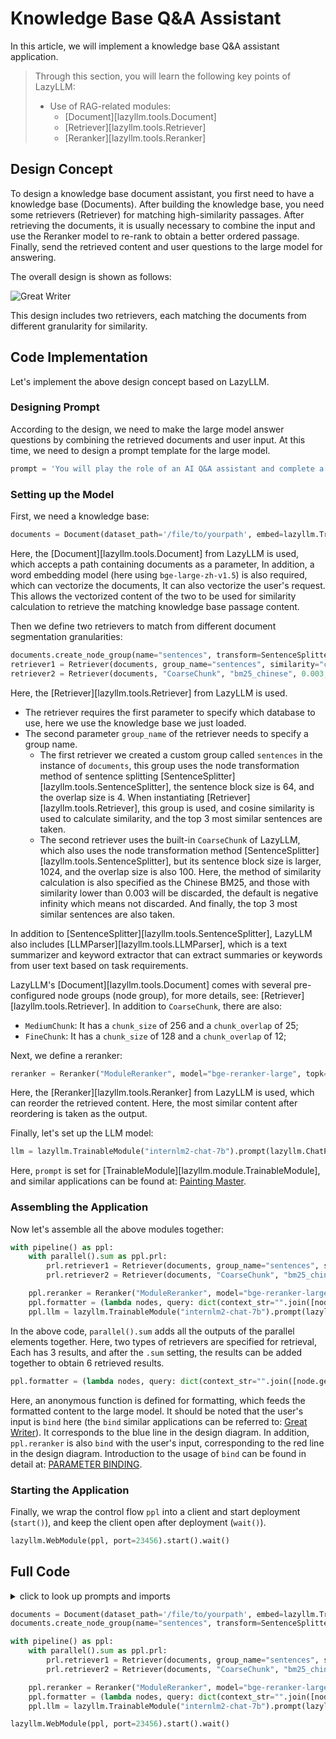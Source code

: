 # Knowledge Base Q&A Assistant

In this article, we will implement a knowledge base Q&A assistant application.

> Through this section, you will learn the following key points of LazyLLM:
>
> - Use of RAG-related modules:
>      - [Document][lazyllm.tools.Document]
>      - [Retriever][lazyllm.tools.Retriever]
>      - [Reranker][lazyllm.tools.Reranker]

## Design Concept

To design a knowledge base document assistant, you first need to have a knowledge base (Documents). After building the knowledge base, you need some retrievers (Retriever) for matching high-similarity passages.
After retrieving the documents, it is usually necessary to combine the input and use the Reranker model to re-rank to obtain a better ordered passage. Finally, send the retrieved content and user questions to the large model for answering.

The overall design is shown as follows:

![Great Writer](../assets/5_rag_1.svg)

This design includes two retrievers, each matching the documents from different granularity for similarity.

## Code Implementation

Let's implement the above design concept based on LazyLLM.

### Designing Prompt

According to the design, we need to make the large model answer questions by combining the retrieved documents and user input. At this time, we need to design a prompt template for the large model.

```python
prompt = 'You will play the role of an AI Q&A assistant and complete a dialogue task. In this task, you need to provide your answer based on the given context and question.'
```

### Setting up the Model

First, we need a knowledge base:

```python
documents = Document(dataset_path='/file/to/yourpath', embed=lazyllm.TrainableModule('bge-large-zh-v1.5'))
```

Here, the [Document][lazyllm.tools.Document] from LazyLLM is used, which accepts a path containing documents as a parameter,
In addition, a word embedding model (here using `bge-large-zh-v1.5`) is also required, which can vectorize the documents,
It can also vectorize the user's request. This allows the vectorized content of the two to be used for similarity calculation to retrieve the matching knowledge base passage content.

Then we define two retrievers to match from different document segmentation granularities:

```python
documents.create_node_group(name="sentences", transform=SentenceSplitter, chunk_size=64, chunk_overlap=4)
retriever1 = Retriever(documents, group_name="sentences", similarity="cosine", topk=3)
retriever2 = Retriever(documents, "CoarseChunk", "bm25_chinese", 0.003, topk=3)
```

Here, the [Retriever][lazyllm.tools.Retriever] from LazyLLM is used.

- The retriever requires the first parameter to specify which database to use, here we use the knowledge base we just loaded.
- The second parameter `group_name` of the retriever needs to specify a group name.
    - The first retriever we created a custom group called `sentences` in the instance of `documents`, this group uses the node transformation method of sentence splitting [SentenceSplitter][lazyllm.tools.SentenceSplitter], the sentence block size is 64, and the overlap size is 4. When instantiating [Retriever][lazyllm.tools.Retriever], this group is used, and cosine similarity is used to calculate similarity, and the top 3 most similar sentences are taken.
    - The second retriever uses the built-in `CoarseChunk` of LazyLLM, which also uses the node transformation method [SentenceSplitter][lazyllm.tools.SentenceSplitter], but its sentence block size is larger, 1024, and the overlap size is also 100. Here, the method of similarity calculation is also specified as the Chinese BM25, and those with similarity lower than 0.003 will be discarded, the default is negative infinity which means not discarded. And finally, the top 3 most similar sentences are also taken.

In addition to [SentenceSplitter][lazyllm.tools.SentenceSplitter], LazyLLM also includes [LLMParser][lazyllm.tools.LLMParser], which is a text summarizer and keyword extractor that can extract summaries or keywords from user text based on task requirements.

LazyLLM's [Document][lazyllm.tools.Document] comes with several pre-configured node groups (node group), for more details, see: [Retriever][lazyllm.tools.Retriever]. In addition to `CoarseChunk`, there are also:

- `MediumChunk`: It has a `chunk_size` of 256 and a `chunk_overlap` of 25;
- `FineChunk`: It has a `chunk_size` of 128 and a `chunk_overlap` of 12;


Next, we define a reranker:

```python
reranker = Reranker("ModuleReranker", model="bge-reranker-large", topk=1)
```

Here, the [Reranker][lazyllm.tools.Reranker] from LazyLLM is used, which can reorder the retrieved content. Here, the most similar content after reordering is taken as the output.

Finally, let's set up the LLM model:

```python
llm = lazyllm.TrainableModule("internlm2-chat-7b").prompt(lazyllm.ChatPrompter(prompt, extro_keys=["context_str"]))
```

Here, `prompt` is set for [TrainableModule][lazyllm.module.TrainableModule], and similar applications can be found at: [Painting Master](painting_master.md#use-prompt).

### Assembling the Application

Now let's assemble all the above modules together:

```python
with pipeline() as ppl:
    with parallel().sum as ppl.prl:
        prl.retriever1 = Retriever(documents, group_name="sentences", similarity="cosine", topk=3)
        prl.retriever2 = Retriever(documents, "CoarseChunk", "bm25_chinese", 0.003, topk=3)

    ppl.reranker = Reranker("ModuleReranker", model="bge-reranker-large", topk=1) | bind(query=ppl.input)
    ppl.formatter = (lambda nodes, query: dict(context_str="".join([node.get_content() for node in nodes]), query=query)) | bind(query=ppl.input)
    ppl.llm = lazyllm.TrainableModule("internlm2-chat-7b").prompt(lazyllm.ChatPrompter(prompt, extro_keys=["context_str"]))
```

In the above code, `parallel().sum` adds all the outputs of the parallel elements together. Here, two types of retrievers are specified for retrieval,
Each has 3 results, and after the `.sum` setting, the results can be added together to obtain 6 retrieved results.

```python
ppl.formatter = (lambda nodes, query: dict(context_str="".join([node.get_content() for node in nodes]), query=query)) | bind(query=ppl.input)
```

Here, an anonymous function is defined for formatting, which feeds the formatted content to the large model.
It should be noted that the user's input is `bind` here (the `bind` similar applications can be referred to: [Great Writer](great_writer.md)). It corresponds to the blue line in the design diagram.
In addition, `ppl.reranker` is also `bind` with the user's input, corresponding to the red line in the design diagram. Introduction to the usage of `bind` can be found in detail at: [PARAMETER BINDING](../Best%20Practice/flow.md#use-bind).

### Starting the Application

Finally, we wrap the control flow `ppl` into a client and start deployment (`start()`), and keep the client open after deployment (`wait()`).

```python
lazyllm.WebModule(ppl, port=23456).start().wait()
```

## Full Code

<details>
<summary>click to look up prompts and imports</summary>

```python

import os
import lazyllm
from lazyllm import pipeline, parallel, bind, SentenceSplitter, Document, Retriever, Reranker

prompt = 'You will play the role of an AI Q&A assistant and complete a dialogue task. In this task, you need to provide your answer based on the given context and question.'
```
</details>

```python
documents = Document(dataset_path='/file/to/yourpath', embed=lazyllm.TrainableModule('bge-large-zh-v1.5'))
documents.create_node_group(name="sentences", transform=SentenceSplitter, chunk_size=64, chunk_overlap=4)

with pipeline() as ppl:
    with parallel().sum as ppl.prl:
        prl.retriever1 = Retriever(documents, group_name="sentences", similarity="cosine", topk=3)
        prl.retriever2 = Retriever(documents, "CoarseChunk", "bm25_chinese", 0.003, topk=3)

    ppl.reranker = Reranker("ModuleReranker", model="bge-reranker-large", topk=1) | bind(query=ppl.input)
    ppl.formatter = (lambda nodes, query: dict(context_str="".join([node.get_content() for node in nodes]), query=query)) | bind(query=ppl.input)
    ppl.llm = lazyllm.TrainableModule("internlm2-chat-7b").prompt(lazyllm.ChatPrompter(prompt, extro_keys=["context_str"]))

lazyllm.WebModule(ppl, port=23456).start().wait()
```